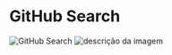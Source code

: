# GitHub Search

<a href="https://api-github-dev-brown.vercel.app/" target="_black"></a>
<img src="assets/image/search.jpg" alt="GitHub Search" />
![descrição da imagem](assets/image/search.png)
